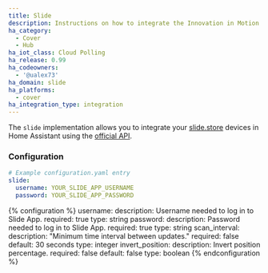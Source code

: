 ```yaml
---
title: Slide
description: Instructions on how to integrate the Innovation in Motion Slide covers with Home Assistant.
ha_category:
  - Cover
  - Hub
ha_iot_class: Cloud Polling
ha_release: 0.99
ha_codeowners:
  - '@ualex73'
ha_domain: slide
ha_platforms:
  - cover
ha_integration_type: integration
---
```


The `slide` implementation allows you to integrate your [slide.store](https://slide.store/) devices in Home Assistant using the [official API](https://documenter.getpostman.com/view/6223391/S1Lu2pSf?version=latest).

### Configuration

```yaml
# Example configuration.yaml entry
slide:
  username: YOUR_SLIDE_APP_USERNAME
  password: YOUR_SLIDE_APP_PASSWORD
```

{% configuration %}
username:
  description: Username needed to log in to Slide App.
  required: true
  type: string
password:
  description: Password needed to log in to Slide App.
  required: true
  type: string
scan_interval:
  description: "Minimum time interval between updates."
  required: false
  default: 30 seconds
  type: integer
invert_position:
  description: Invert position percentage.
  required: false
  default: false
  type: boolean
{% endconfiguration %}
